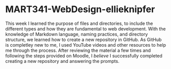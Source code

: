 # MART341-WebDesign-ellieknipfer
This week I learned the purpose of files and directories, to include the different types and how they are fundamental to web development. With the knowledge of Markdown language, naming practices, and directory structure, we learned how to create a new repository in GitHub. As GitHub is completley new to me, I used YouTube videos and other resources to help me through the process. After reviewing the material a few times and following the steps provided on Moodle, I *believe* I successfully completed creating a new repository and answering the prompts. 

